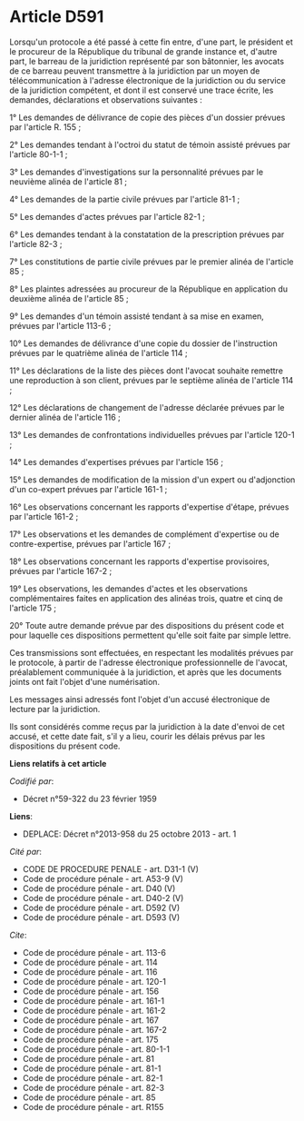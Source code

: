 # Article D591

Lorsqu'un protocole a été passé à cette fin entre, d'une part, le président et le procureur de la République du tribunal de
grande instance et, d'autre part, le barreau de la juridiction représenté par son bâtonnier, les avocats de ce barreau
peuvent transmettre à la juridiction par un moyen de télécommunication à l'adresse électronique de la juridiction ou du
service de la juridiction compétent, et dont il est conservé une trace écrite, les demandes, déclarations et observations
suivantes : 

1° Les demandes de délivrance de copie des pièces d'un dossier prévues par l'article R. 155 ; 

2° Les demandes tendant à l'octroi du statut de témoin assisté prévues par l'article 80-1-1 ; 

3° Les demandes d'investigations sur la personnalité prévues par le neuvième alinéa de l'article 81 ; 

4° Les demandes de la partie civile prévues par l'article 81-1 ; 

5° Les demandes d'actes prévues par l'article 82-1 ; 

6° Les demandes tendant à la constatation de la prescription prévues par l'article 82-3 ; 

7° Les constitutions de partie civile prévues par le premier alinéa de l'article 85 ; 

8° Les plaintes adressées au procureur de la République en application du deuxième alinéa de l'article 85 ; 

9° Les demandes d'un témoin assisté tendant à sa mise en examen, prévues par l'article 113-6 ; 

10° Les demandes de délivrance d'une copie du dossier de l'instruction prévues par le quatrième alinéa de l'article 114 ; 

11° Les déclarations de la liste des pièces dont l'avocat souhaite remettre une reproduction à son client, prévues par le
septième alinéa de l'article 114 ; 

12° Les déclarations de changement de l'adresse déclarée prévues par le dernier alinéa de l'article 116 ; 

13° Les demandes de confrontations individuelles prévues par l'article 120-1 ; 

14° Les demandes d'expertises prévues par l'article 156 ; 

15° Les demandes de modification de la mission d'un expert ou d'adjonction d'un co-expert prévues par l'article 161-1 ; 

16° Les observations concernant les rapports d'expertise d'étape, prévues par l'article 161-2 ; 

17° Les observations et les demandes de complément d'expertise ou de contre-expertise, prévues par l'article 167 ; 

18° Les observations concernant les rapports d'expertise provisoires, prévues par l'article 167-2 ; 

19° Les observations, les demandes d'actes et les observations complémentaires faites en application des alinéas trois,
quatre et cinq de l'article 175 ; 

20° Toute autre demande prévue par des dispositions du présent code et pour laquelle ces dispositions permettent qu'elle soit
faite par simple lettre. 

Ces transmissions sont effectuées, en respectant les modalités prévues par le protocole, à partir de l'adresse électronique
professionnelle de l'avocat, préalablement communiquée à la juridiction, et après que les documents joints ont fait l'objet
d'une numérisation. 

Les messages ainsi adressés font l'objet d'un accusé électronique de lecture par la juridiction. 

Ils sont considérés comme reçus par la juridiction à la date d'envoi de cet accusé, et cette date fait, s'il y a lieu, courir
les délais prévus par les dispositions du présent code.

**Liens relatifs à cet article**

_Codifié par_:

  - Décret n°59-322 du 23 février 1959

**Liens**:

  - DEPLACE: Décret n°2013-958 du 25 octobre 2013 - art. 1

_Cité par_:

  - CODE DE PROCEDURE PENALE - art. D31-1 (V)
  - Code de procédure pénale - art. A53-9 (V)
  - Code de procédure pénale - art. D40 (V)
  - Code de procédure pénale - art. D40-2 (V)
  - Code de procédure pénale - art. D592 (V)
  - Code de procédure pénale - art. D593 (V)

_Cite_:

  - Code de procédure pénale - art. 113-6
  - Code de procédure pénale - art. 114
  - Code de procédure pénale - art. 116
  - Code de procédure pénale - art. 120-1
  - Code de procédure pénale - art. 156
  - Code de procédure pénale - art. 161-1
  - Code de procédure pénale - art. 161-2
  - Code de procédure pénale - art. 167
  - Code de procédure pénale - art. 167-2
  - Code de procédure pénale - art. 175
  - Code de procédure pénale - art. 80-1-1
  - Code de procédure pénale - art. 81
  - Code de procédure pénale - art. 81-1
  - Code de procédure pénale - art. 82-1
  - Code de procédure pénale - art. 82-3
  - Code de procédure pénale - art. 85
  - Code de procédure pénale - art. R155

